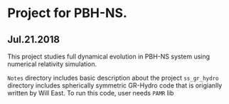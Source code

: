 
# Project for PBH-NS.
## Jul.21.2018

This project studies full dynamical evolution in PBH-NS 
system using numerical relativity simulation.

`Notes` directory includes basic description about the project
`ss_gr_hydro` directory includes spherically symmetric GR-Hydro
code that is origianlly written by Will East. To run this code,
user needs `PAMR` lib

